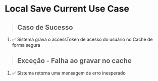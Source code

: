 # Local Save Current Use Case

> ## Caso de Sucesso
1. ✅ Sistema grava o accessToken de acesso do usuário no Cache de forma segura

> ## Exceção - Falha ao gravar no cache
1. ✅ Sistema retorna uma mensagem de erro inesperado